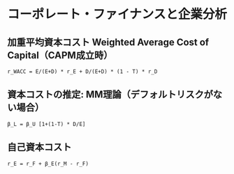 # コーポレート・ファイナンスと企業分析

## 加重平均資本コスト Weighted Average Cost of Capital（CAPM成立時）
```
r_WACC = E/(E+D) * r_E + D/(E+D) * (1 - T) * r_D
```

## 資本コストの推定: MM理論（デフォルトリスクがない場合）
```
β_L = β_U [1+(1-T) * D/E]
```

## 自己資本コスト
```
r_E = r_F + β_E(r_M - r_F)
```
